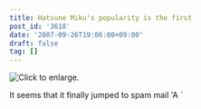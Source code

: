 ```yaml
---
title: Hatsune Miku's popularity is the first
post_id: '3618'
date: '2007-09-26T19:06:00+09:00'
draft: false
tag: []
---
```


![Click to enlarge.](/image/mixi/2007/573901138_49_s.jpg)

It seems that it finally jumped to spam mail 'A `